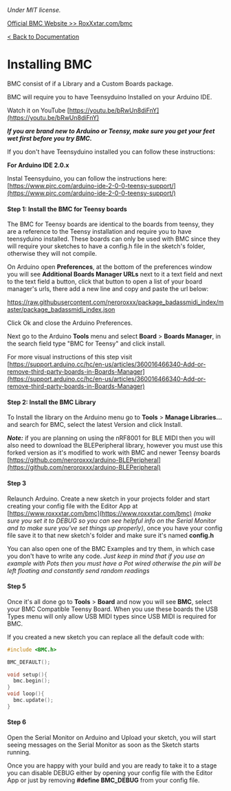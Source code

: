 *Under MIT license.*

[Official BMC Website >> RoxXxtar.com/bmc](https://www.roxxxtar.com/bmc)

[< Back to Documentation](README.md)

# Installing BMC

BMC consist of if a Library and a Custom Boards package.

BMC will require you to have Teensyduino Installed on your Arduino IDE.

Watch it on YouTube [https://youtu.be/bRwUn8diFnY](https://youtu.be/bRwUn8diFnY)

***If you are brand new to Arduino or Teensy, make sure you get your feet wet first before you try BMC.***

If you don't have Teensyduino installed you can follow these instructions:

**For Arduino IDE 2.0.x**

Instal Teensyduino, you can follow the instructions here: [https://www.pjrc.com/arduino-ide-2-0-0-teensy-support/](https://www.pjrc.com/arduino-ide-2-0-0-teensy-support/)


#### Step 1: Install the BMC for Teensy boards

The BMC for Teensy boards are identical to the boards from teensy, they are a reference to the Teensy installation and require you to have teensyduino installed. These boards can only be used with BMC since they will require your sketches to have a config.h file in the sketch's folder, otherwise they will not compile.

On Arduino open **Preferences**, at the bottom of the preferences window you will see **Additional Boards Manager URLs** next to it a text field and next to the text field a button, click that button to open a list of your board manager's urls, there add a new line and copy and paste the url below:

https://raw.githubusercontent.com/neroroxxx/package_badassmidi_index/master/package_badassmidi_index.json

Click Ok and close the Arduino Preferences.

Next go to the Arduino **Tools** menu and select **Board** > **Boards Manager**, in the search field type "BMC for Teensy" and click install.

For more visual instructions of this step visit [https://support.arduino.cc/hc/en-us/articles/360016466340-Add-or-remove-third-party-boards-in-Boards-Manager](https://support.arduino.cc/hc/en-us/articles/360016466340-Add-or-remove-third-party-boards-in-Boards-Manager)


#### Step 2: Install the BMC Library
To Install the library on the Arduino menu go to **Tools** > **Manage Libraries...** and search for BMC, select the latest Version and click Install.

***Note:*** if you are planning on using the nRF8001 for BLE MIDI then you will also need to download the BLEPeripheral library, however you must use this forked version as it's modified to work with BMC and newer Teensy boards [https://github.com/neroroxxx/arduino-BLEPeripheral](https://github.com/neroroxxx/arduino-BLEPeripheral)

#### Step 3
Relaunch Arduino. Create a new sketch in your projects folder and start creating your config file with the Editor App at [https://www.roxxxtar.com/bmc](https://www.roxxxtar.com/bmc) *(make sure you set it to DEBUG so you can see helpful info on the Serial Monitor and to make sure you've set things up properly)*, once you have your config file save it to that new sketch's folder and make sure it's named **config.h**

You can also open one of the BMC Examples and try them, in which case you don't have to write any code. *Just keep in mind that if you use an example with Pots then you must have a Pot wired otherwise the pin will be left floating and constantly send random readings*

#### Step 5
Once it's all done go to **Tools** > **Board** and now you will see **BMC**, select your BMC Compatible Teensy Board.
When you use these boards the USB Types menu will only allow USB MIDI types since USB MIDI is required for BMC.

If you created a new sketch you can replace all the default code with:

```c++
#include <BMC.h>

BMC_DEFAULT();

void setup(){
  bmc.begin();
}
void loop(){
  bmc.update();
}
```
#### Step 6
Open the Serial Monitor on Arduino and Upload your sketch, you will start seeing messages on the Serial Monitor as soon as the Sketch starts running.

Once you are happy with your build and you are ready to take it to a stage you can disable DEBUG either by opening your config file with the Editor App or just by removing **#define BMC_DEBUG** from your config file.
